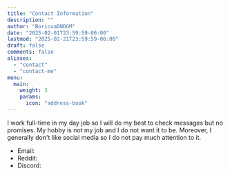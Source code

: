 ```yaml
---
title: "Contact Information"
description: ""
author: "BoricuaDNDGM"
date: "2025-02-01T23:59:59-06:00"
lastmod: "2025-02-21T23:59:59-06:00"
draft: false
comments: false
aliases:
  - "contact"
  - "contact-me"
menu:
  main:
    weight: 3
    params:
      icon: "address-book"
---
```


I work full-time in my day job so I will do my best to check messages but no promises.
My hobby is not my job and I do not want it to be.
Moreover, I generally don't like social media so I do not pay much attention to it.

- Email:
- Reddit:
- Discord: